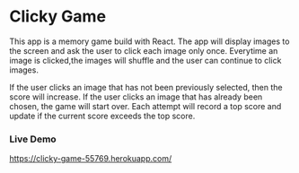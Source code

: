 # Clicky Game
This app is a memory game build with React.  The app will display images to the screen and ask the user to click each image only once.  Everytime an image is clicked,the images will shuffle and the user can continue to click images.

If the user clicks an image that has not been previously selected, then the score will increase.  If the user clicks an image that has already been chosen, the game will start over.  Each attempt will record a top score and update if the current score exceeds the top score.

### Live Demo

https://clicky-game-55769.herokuapp.com/



